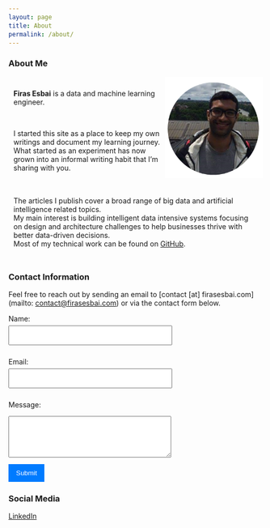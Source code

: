 ```yaml
---
layout: page
title: About
permalink: /about/
---
```


### About Me

<style>
   .flex-container{
      display: flex
   }
   .row-one{
      width: 300px;
      flex: 1 auto;
      padding: 10px;
   }
   .centre-container{
      padding: 10px;
   }
   .success-message {
      background-color: #4CAF50;
      color: white;
      padding: 10px;
      border-radius: 5px;
      display: flex;
      justify-content: space-between;
      align-items: center;
      width: 300px;
      margin-top: 20px;
  }
  .close-button {
      cursor: pointer;
  }
   form {
      width: 300px; 
      margin: 0; 
      margin-bottom: 20px;
   }
   label {
      display: block; 
      margin-bottom: 5px; 
   }
   input[type="text"],
   input[type="email"],
   textarea {
      width: 100%; 
      padding: 10px; 
      margin-bottom: 10px;
   }
   input[type="submit"] {
      background-color: #007bff; 
      color: white;
      padding: 10px 15px;
      border: none;
      cursor: pointer;
}
</style>

<div class="flex-container">
   <div class="row-one">
      <p> 
         <b>Firas Esbai</b> is a data and machine learning engineer.
      </p>
	  <br/>
      <p>
         I started this site as a place to keep my own writings and document my learning journey. <br/>
         What started as an experiment has now grown into an informal writing habit that I’m sharing with you. 
      </p>
   </div>
   <div class="row-two"> 
      <img alt="profile-picture" style="float:right;" src="/assets/images/0_profile.png" height="200" width="200">
   </div>
</div>
<div class="centre-container">
   <p>
      The articles I publish cover a broad range of big data and artificial intelligence related topics. <br/>
      My main interest is building intelligent data intensive systems focusing on design and architecture challenges to help businesses thrive with better data-driven decisions. <br/>
	  Most of my technical work can be found on <a href="https://github.com/firasesbai">GitHub</a>.
   </p>
</div>


### Contact Information 

Feel free to reach out by sending an email to [contact [at] firasesbai.com](mailto: contact@firasesbai.com) or via the contact form below. 

<iframe 
   name="hidden_iframe" 
   id="hidden_iframe" 
   style="display:none;" 
   onload="if(submitted) showSuccessMessage();"
   >
</iframe>
<form 
   class="form" 
   action="https://docs.google.com/forms/u/0/d/e/1FAIpQLSfrEK20RJFo5cfXwhTIt0r7h26_B3Vx1ER07gI4IIz3J3Dbmw/formResponse" 
   target="hidden_iframe" 
   onsubmit="submitted=true; "
   method="POST"
>
   <label for="name">Name:</label>
   <input type="text" id="name" name="entry.2005620554">

   <label for="email">Email:</label>
   <input type="email" id="email" name="entry.1045781291" required>

   <label for="message">Message:</label>
   <textarea id="message" name="entry.839337160" rows="4"></textarea>

   <input type="submit" value="Submit">
</form>

<script>
   var submitted=false;

   function showSuccessMessage() {
      var successMessage = document.createElement('div');
      successMessage.className = 'success-message';

      successMessage.innerHTML = 'Thank you for reaching out! I will get back to you as soon as possible.<span class="close-button" onclick="closeSuccessMessage()">X</span>';

      var form = document.querySelector('.form');
      form.appendChild(successMessage);
  }

   function closeSuccessMessage() {
      location.reload();
   }
</script>

### Social Media 

[LinkedIn](https://www.linkedin.com/in/firas-esbai/)